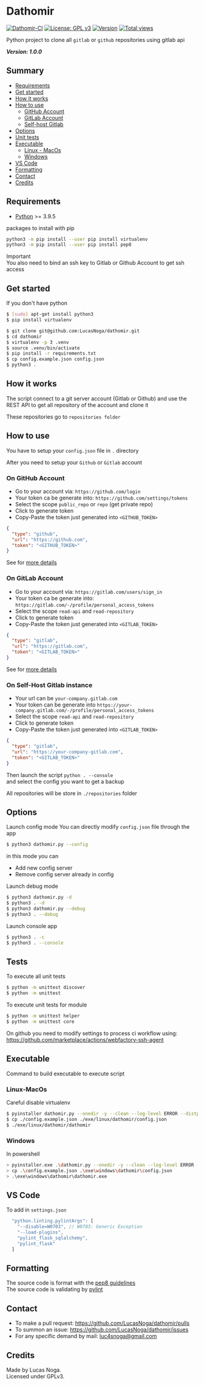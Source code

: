 # Dathomir

[![Dathomir-CI](https://github.com/LucasNoga/Dathomir/actions/workflows/python.yml/badge.svg)](https://github.com/LucasNoga/Dathomir/actions/workflows/python.yml)
[![License: GPL v3](https://img.shields.io/badge/License-GPLv3-blue.svg)](https://www.gnu.org/licenses/gpl-3.0)
[![Version](https://img.shields.io/github/tag/LucasNoga/dathomir.svg)](https://github.com/LucasNoga/dathomir/releases)
[![Total views](https://img.shields.io/sourcegraph/rrc/github.com/LucasNoga/dathomir.svg)](https://sourcegraph.com/github.com/LucasNoga/dathomir)

Python project to clone all `gitlab` or `github` repositories using gitlab api

**_Version: 1.0.0_**

## Summary

- [Requirements](#requirements)
- [Get started](#get-started)
- [How it works](#how-it-works)
- [How to use](#how-to-use)
  - [GitHub Account](#on-github-account)
  - [GitLab Account](#on-gitlab-account)
  - [Self-host Gitlab](#on-self-host-gitlab-instance)
- [Options](#options)
- [Unit tests](#tests)
- [Executable](#executable)
  - [Linux - MacOs](#linux-macos)
  - [Windows](#windows)
- [VS Code](#vs-code)
- [Formatting](#formatting)
- [Contact](#formatting)
- [Credits](#credits)

## Requirements

- [Python](https://www.python.org/) >= 3.9.5

packages to install with pip

```bash
python3 -m pip install --user pip install virtualenv
python3 -m pip install --user pip install pep8
```

Important  
You also need to bind an ssh key to Gitlab or Github Account to get ssh access

## Get started

If you don't have python

```bash
$ [sudo] apt-get install python3
$ pip install virtualenv
```

```bash
$ git clone git@github.com:LucasNoga/dathomir.git
$ cd dathomir
$ virtualenv -p 3 .venv
$ source .venv/bin/activate
$ pip install -r requirements.txt
$ cp config.example.json config.json
$ python3 .
```

## How it works

The script connect to a git server account (Gitlab or Github) and use the REST API to get all repository of the account and clone it

These repositories go to `repositories folder`

## How to use

You have to setup your `config.json` file in `.` directory

After you need to setup your `Github` or `Gitlab` account

### On GitHub Account

- Go to your account via: `https://github.com/login`
- Your token ca be generate into: `https://github.com/settings/tokens`
- Select the scope `public_repo` or `repo` (get private repo)
- Click to generate token
- Copy-Paste the token just generated into `<GITHUB_TOKEN>`

```json
{
  "type": "github",
  "url": "https://github.com",
  "token": "<GITHUB_TOKEN>"
}
```

See for [more details](https://docs.github.com/en/authentication/keeping-your-account-and-data-secure/creating-a-personal-access-token)

### On GitLab Account

- Go to your account via: `https://gitlab.com/users/sign_in`
- Your token ca be generate into: `https://gitlab.com/-/profile/personal_access_tokens`
- Select the scope `read-api` and `read-repository`
- Click to generate token
- Copy-Paste the token just generated into `<GITLAB_TOKEN>`

```json
{
  "type": "gitlab",
  "url": "https://gitlab.com",
  "token": "<GITLAB_TOKEN>"
}
```

See for [more details](https://docs.gitlab.com/ee/user/profile/personal_access_tokens.html)

### On Self-Host Gitlab instance

- Your url can be `your-company.gitlab.com`
- Your token can be generate into `https://your-company.gitlab.com/-/profile/personal_access_tokens`
- Select the scope `read-api` and `read-repository`
- Click to generate token
- Copy-Paste the token just generated into `<GITLAB_TOKEN>`

```json
{
  "type": "gitlab",
  "url": "https://your-company-gitlab.com",
  "token": "<GITLAB_TOKEN>"
}
```

Then launch the script `python . --console`  
and select the config you want to get a backup

All repositories will be store in `./repositories` folder

## Options

Launch config mode
You can directly modify `config.json` file through the app

```bash
$ python3 dathomir.py --config
```

in this mode you can

- Add new config server
- Remove config server already in config

Launch debug mode

```bash
$ python3 dathomir.py -d
$ python3 . -d
$ python3 dathomir.py --debug
$ python3 . --debug
```

Launch console app

```bash
$ python3 . -c
$ python3 . --console
```

## Tests

To execute all unit tests

```bash
$ python -m unittest discover
$ python -m unittest
```

To execute unit tests for module

```bash
$ python -m unittest helper
$ python -m unittest core
```

On github you need to modify settings to process ci workflow using:  
https://github.com/marketplace/actions/webfactory-ssh-agent

## Executable

Command to build executable to execute script

### Linux-MacOs

Careful disable virtualenv

```sh
$ pyinstaller dathomir.py --onedir -y --clean --log-level ERROR --distpath=exe/linux
$ cp ./config.example.json ./exe/linux/dathomir/config.json
$ ./exe/linux/dathomir/dathomir
```

### Windows

In powershell

```sh
> pyinstaller.exe .\dathomir.py --onedir -y --clean --log-level ERROR --distpath=exe/windows
> cp .\config.example.json .\exe\windows\dathomir\config.json
> .\exe\windows\dathomir\dathomir.exe
```

## VS Code

To add in `settings.json`

```js
  "python.linting.pylintArgs": [
    "--disable=W0703", // W0703: Generic Exception
    "--load-plugins",
    "pylint_flask_sqlalchemy",
    "pylint_flask"
  ]
```

## Formatting

The source code is format with the [pep8 guidelines](https://peps.python.org/pep-0008/)  
The source code is validating by [pylint](https://pylint.pycqa.org/en/latest/)

## Contact

- To make a pull request: https://github.com/LucasNoga/dathomir/pulls
- To summon an issue: https://github.com/LucasNoga/dathomir/issues
- For any specific demand by mail: [luc4snoga@gmail.com](mailto:luc4snoga@gmail.com?subject=[GitHub]%20Dathomir%20Project)

## Credits

Made by Lucas Noga.  
Licensed under GPLv3.
